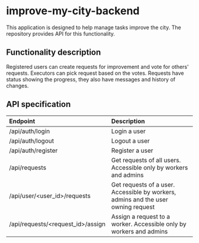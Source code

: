 # improve-my-city-backend

This application is designed to help manage tasks improve the city.
The repository provides API for this functionality.

## Functionality description

Registered users can create requests for improvement and vote for others' requests.
Executors can pick request based on the votes.
Requests have status showing the progress, they also have messages and history of changes.

## API specification

| Endpoint                          | Description                                                                       |
|:----------------------------------|:----------------------------------------------------------------------------------|
| /api/auth/login                   | Login a user                                                                      |
| /api/auth/logout                  | Logout a user                                                                     |
| /api/auth/register                | Register a user                                                                   |
| /api/requests                     | Get requests of all users. Accessible only by workers and admins                  |
| /api/user/<user_id>/requests      | Get requests of a user. Accessible by workers, admins and the user owning request |
| /api/requests/<request_id>/assign | Assign a request to a worker. Accessible only by workers and admins               |
